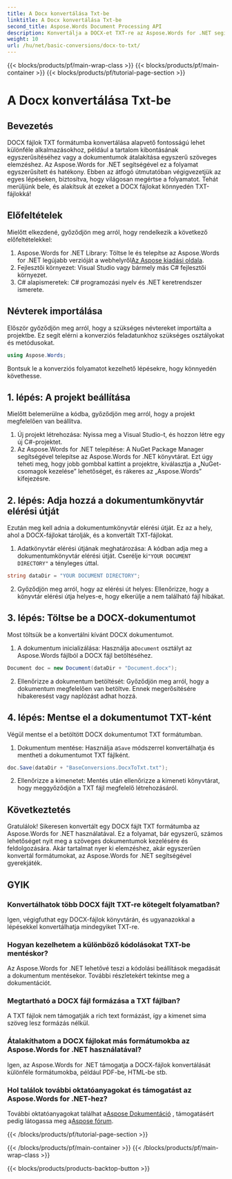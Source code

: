 ```yaml
---
title: A Docx konvertálása Txt-be
linktitle: A Docx konvertálása Txt-be
second_title: Aspose.Words Document Processing API
description: Konvertálja a DOCX-et TXT-re az Aspose.Words for .NET segítségével lépésről lépésre szóló útmutatónkkal. Tanulja meg a dokumentumok hatékony és könnyed átalakítását.
weight: 10
url: /hu/net/basic-conversions/docx-to-txt/
---
```


{{< blocks/products/pf/main-wrap-class >}}
{{< blocks/products/pf/main-container >}}
{{< blocks/products/pf/tutorial-page-section >}}

# A Docx konvertálása Txt-be

## Bevezetés

DOCX fájlok TXT formátumba konvertálása alapvető fontosságú lehet különféle alkalmazásokhoz, például a tartalom kibontásának egyszerűsítéséhez vagy a dokumentumok átalakítása egyszerű szöveges elemzéshez. Az Aspose.Words for .NET segítségével ez a folyamat egyszerűsített és hatékony. Ebben az átfogó útmutatóban végigvezetjük az egyes lépéseken, biztosítva, hogy világosan megértse a folyamatot. Tehát merüljünk bele, és alakítsuk át ezeket a DOCX fájlokat könnyedén TXT-fájlokká!

## Előfeltételek

Mielőtt elkezdené, győződjön meg arról, hogy rendelkezik a következő előfeltételekkel:

1.  Aspose.Words for .NET Library: Töltse le és telepítse az Aspose.Words for .NET legújabb verzióját a webhelyről[Az Aspose kiadási oldala](https://releases.aspose.com/words/net/).
2. Fejlesztői környezet: Visual Studio vagy bármely más C# fejlesztői környezet.
3. C# alapismeretek: C# programozási nyelv és .NET keretrendszer ismerete.

## Névterek importálása

Először győződjön meg arról, hogy a szükséges névtereket importálta a projektbe. Ez segít elérni a konverziós feladatunkhoz szükséges osztályokat és metódusokat.

```csharp
using Aspose.Words;
```

Bontsuk le a konverziós folyamatot kezelhető lépésekre, hogy könnyedén követhesse.

## 1. lépés: A projekt beállítása

Mielőtt belemerülne a kódba, győződjön meg arról, hogy a projekt megfelelően van beállítva.

1. Új projekt létrehozása: Nyissa meg a Visual Studio-t, és hozzon létre egy új C#-projektet.
2. Az Aspose.Words for .NET telepítése: A NuGet Package Manager segítségével telepítse az Aspose.Words for .NET könyvtárat. Ezt úgy teheti meg, hogy jobb gombbal kattint a projektre, kiválasztja a „NuGet-csomagok kezelése” lehetőséget, és rákeres az „Aspose.Words” kifejezésre.

## 2. lépés: Adja hozzá a dokumentumkönyvtár elérési útját

Ezután meg kell adnia a dokumentumkönyvtár elérési útját. Ez az a hely, ahol a DOCX-fájlokat tárolják, és a konvertált TXT-fájlokat.

1.  Adatkönyvtár elérési útjának meghatározása: A kódban adja meg a dokumentumkönyvtár elérési útját. Cserélje ki`"YOUR DOCUMENT DIRECTORY"` a tényleges úttal.

```csharp
string dataDir = "YOUR DOCUMENT DIRECTORY";
```

2. Győződjön meg arról, hogy az elérési út helyes: Ellenőrizze, hogy a könyvtár elérési útja helyes-e, hogy elkerülje a nem található fájl hibákat.

## 3. lépés: Töltse be a DOCX-dokumentumot

Most töltsük be a konvertálni kívánt DOCX dokumentumot.

1.  A dokumentum inicializálása: Használja a`Document` osztályt az Aspose.Words fájlból a DOCX fájl betöltéséhez.

```csharp
Document doc = new Document(dataDir + "Document.docx");
```

2. Ellenőrizze a dokumentum betöltését: Győződjön meg arról, hogy a dokumentum megfelelően van betöltve. Ennek megerősítésére hibakeresést vagy naplózást adhat hozzá.

## 4. lépés: Mentse el a dokumentumot TXT-ként

Végül mentse el a betöltött DOCX dokumentumot TXT formátumban.

1.  Dokumentum mentése: Használja a`Save` módszerrel konvertálhatja és mentheti a dokumentumot TXT fájlként.

```csharp
doc.Save(dataDir + "BaseConversions.DocxToTxt.txt");
```

2. Ellenőrizze a kimenetet: Mentés után ellenőrizze a kimeneti könyvtárat, hogy meggyőződjön a TXT fájl megfelelő létrehozásáról.

## Következtetés

Gratulálok! Sikeresen konvertált egy DOCX fájlt TXT formátumba az Aspose.Words for .NET használatával. Ez a folyamat, bár egyszerű, számos lehetőséget nyit meg a szöveges dokumentumok kezelésére és feldolgozására. Akár tartalmat nyer ki elemzéshez, akár egyszerűen konvertál formátumokat, az Aspose.Words for .NET segítségével gyerekjáték.

## GYIK

### Konvertálhatok több DOCX fájlt TXT-re kötegelt folyamatban?

Igen, végigfuthat egy DOCX-fájlok könyvtárán, és ugyanazokkal a lépésekkel konvertálhatja mindegyiket TXT-re.

### Hogyan kezelhetem a különböző kódolásokat TXT-be mentéskor?

Az Aspose.Words for .NET lehetővé teszi a kódolási beállítások megadását a dokumentum mentésekor. További részletekért tekintse meg a dokumentációt.

### Megtartható a DOCX fájl formázása a TXT fájlban?

A TXT fájlok nem támogatják a rich text formázást, így a kimenet sima szöveg lesz formázás nélkül.

### Átalakíthatom a DOCX fájlokat más formátumokba az Aspose.Words for .NET használatával?

Igen, az Aspose.Words for .NET támogatja a DOCX-fájlok konvertálását különféle formátumokba, például PDF-be, HTML-be stb.

### Hol találok további oktatóanyagokat és támogatást az Aspose.Words for .NET-hez?

 További oktatóanyagokat találhat a[Aspose Dokumentáció](https://reference.aspose.com/words/net/) , támogatásért pedig látogassa meg a[Aspose fórum](https://forum.aspose.com/c/words/8).


{{< /blocks/products/pf/tutorial-page-section >}}

{{< /blocks/products/pf/main-container >}}
{{< /blocks/products/pf/main-wrap-class >}}

{{< blocks/products/products-backtop-button >}}
